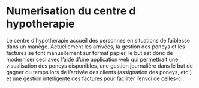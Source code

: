 # Numerisation du centre d hypotherapie

Le centre d’hypotherapie accueil des personnes en situations de faiblesse dans un 
manège.
 Actuellement les arrivées, la gestion des poneys et les factures se font 
manuellement sur format papier, le but est donc de moderniser ceci avec l’aide 
d’une application web qui permettrait une visualisation des poneys disponibles, 
une gestion journalière dans le but de gagner du temps lors de l’arrivée des clients 
(assignation des poneys, etc.) et une gestion intelligente des factures pour faciliter
 l’envoi de celles-ci.
